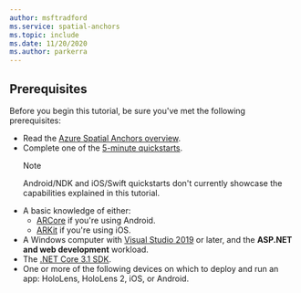 ```yaml
---
author: msftradford
ms.service: spatial-anchors
ms.topic: include
ms.date: 11/20/2020
ms.author: parkerra
---
```

## Prerequisites

Before you begin this tutorial, be sure you've met the following prerequisites:

* Read the [Azure Spatial Anchors overview](../articles/spatial-anchors/overview.md).
* Complete one of the [5-minute quickstarts](../articles/spatial-anchors/index.yml). 
  > [!NOTE]
  > Android/NDK and iOS/Swift quickstarts don't currently showcase the capabilities explained in this tutorial.
* A basic knowledge of either:
  *  <a href="https://developers.google.com/ar/discover/" target="_blank">ARCore</a> if you're using Android.
  *  <a href="https://developer.apple.com/arkit/" target="_blank">ARKit</a> if you're using iOS.
* A Windows computer with <a href="https://www.visualstudio.com/downloads/" target="_blank">Visual Studio 2019</a> or later, and the **ASP.NET and web development** workload.
* The [.NET Core 3.1 SDK](https://dotnet.microsoft.com/download).
* One or more of the following devices on which to deploy and run an app: HoloLens, HoloLens 2, iOS, or Android.
